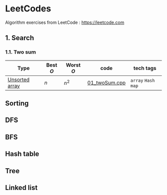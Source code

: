 # LeetCodes
Algorithm exercises from LeetCode  : https://leetcode.com

## 1. Search

### 1.1. Two sum

| Type | Best $O$ | Worst $O$ | code | tech tags |
| --- | --- | --- | --- | --- |
| [Unsorted array](https://leetcode.com/articles/two-sum/)  | $n$ | $n^2$  | [01_twoSum.cpp](search/01_twoSum.cpp) | `array` `Hash map`| 

## Sorting
## DFS
## BFS
## Hash table
## Tree
## Linked list
